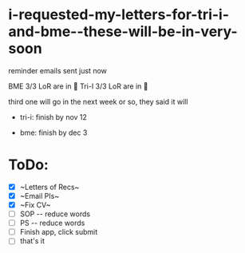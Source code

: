# i-requested-my-letters-for-tri-i-and-bme--these-will-be-in-very-soon

reminder emails sent just now

BME 3/3 LoR are in 🥳
Tri-I 3/3 LoR are in 🥳

third one will go in the next week or so, they said it will

* tri-i: finish by nov 12

* bme: finish by dec 3

# ToDo:
- [x] ~Letters of Recs~
- [x] ~Email PIs~
- [x] ~Fix CV~
- [ ] SOP -- reduce words
- [ ] PS -- reduce words
- [ ] Finish app, click submit
- [ ] that's it
